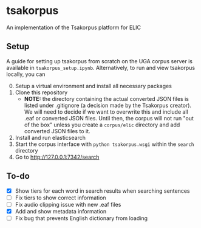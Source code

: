 # tsakorpus
An implementation of the Tsakorpus platform for ELIC

## Setup
A guide for setting up tsakorpus from scratch on the UGA corpus server is available in `tsakorpus_setup.ipynb`. Alternatively, to run and view tsakorpus locally, you can

0. Setup a virtual environment and install all necessary packages
1. Clone this repository
   - **NOTE:** the directory containing the actual converted JSON files is listed under .gitignore (a decision made by the Tsakorpus creator). We will need to decide if we want to overwrite this and include all .eaf or converted JSON files. Until then, the corpus will not run "out of the box" unless you create a `corpus/elic` directory and add converted JSON files to it.
2. Install and run elasticsearch
3. Start the corpus interface with `python tsakorpus.wsgi` within the `search` directory
4. Go to http://127.0.0.1:7342/search

## To-do
- [x] Show tiers for each word in search results when searching sentences
- [ ] Fix tiers to show correct information
- [ ] Fix audio clipping issue with new .eaf files
- [x] Add and show metadata information
- [ ] Fix bug that prevents English dictionary from loading
